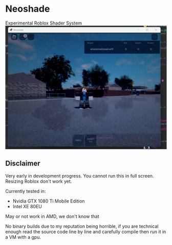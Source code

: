 # Neoshade
Experimental Roblox Shader System
![Demo](6.png)

## Disclaimer
Very early in development progress. 
You cannot run this in full screen.
Resizing Roblox don't work yet.

Currently tested in:
- Nvidia GTX 1080 Ti Mobile Edition
- Intel XE 80EU

May or not work in AMD, we don't know that

No binary builds due to my reputation being horrible, if you are technical enough read the source code line by line and carefully compile then run it in a VM with a gpu.
